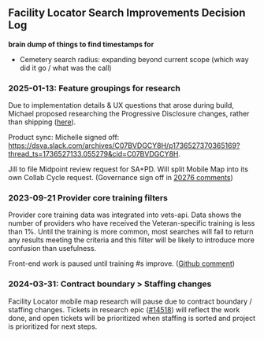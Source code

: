 ## Facility Locator Search Improvements Decision Log

**brain dump of things to find timestamps for**
* Cemetery search radius: expanding beyond current scope (which way did it go / what was the call)

### 2025-01-13: Feature groupings for research
Due to implementation details & UX questions that arose during build, Michael proposed researching the Progressive Disclosure changes, rather than shipping ([here](https://github.com/department-of-veterans-affairs/va.gov-cms/issues/19489#issuecomment-2560084702)).

Product sync: Michelle signed off: https://dsva.slack.com/archives/C07BVDGCY8H/p1736527370365169?thread_ts=1736527133.055279&cid=C07BVDGCY8H.

Jill to file Midpoint review request for SA+PD. Will split Mobile Map into its own Collab Cycle request. (Governance sign off in [20276 comments](https://github.com/department-of-veterans-affairs/va.gov-team/issues/61610#issuecomment-2591335989))

### 2023-09-21 Provider core training filters
Provider core training data was integrated into vets-api. 
Data shows the number of providers who have received the Veteran-specific training is less than 1%. Until the training is more common, most searches will fail to return any results meeting the criteria and this filter will be likely to introduce more confusion than usefulness. 

Front-end work is paused until training #s improve. ([Github comment](https://github.com/department-of-veterans-affairs/va.gov-cms/issues/14913#issuecomment-1729954124))


### 2024-03-31: Contract boundary > Staffing changes
Facility Locator mobile map research will pause due to contract boundary / staffing changes. 
Tickets in research epic ([#14518](https://github.com/department-of-veterans-affairs/va.gov-cms/issues/14518)) will reflect the work done, and open tickets will be prioritized when staffing is sorted and project is prioritized for next steps.
